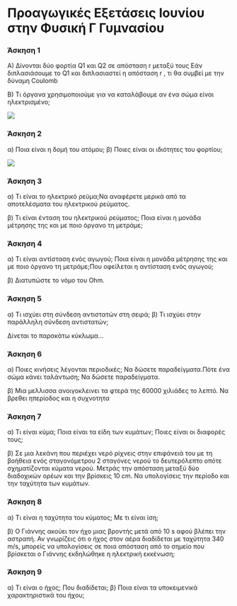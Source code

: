 # Προαγωγικές Εξετάσεις Ιουνίου στην Φυσική Γ Γυμνασίου

### Άσκηση 1

Α) Δίνονται δύο φορτία Q1 και Q2 σε απόσταση r μεταξύ τους
Εάν διπλασιάσουμε το Q1 και διπλασιαστεί η απόσταση r , τι θα συμβεί με την δύναμη Coulomb

Β) Τι όργανα χρησιμοποιούμε για να καταλάβουμε αν ένα σώμα είναι
ηλεκτρισμένο;

![](http://ebooks.edu.gr/modules/ebook/show.php/DSGYM-C201/531/3516,14425/images/img1_35.jpg)

### Άσκηση 2

α) Ποια είναι η δομή του ατόμου;
β) Ποιες είναι οι ιδιότητες του φορτίου;

![](https://fysikafysikh.files.wordpress.com/2014/09/atom.jpg)

### Άσκηση 3

α) Τι είναι το ηλεκτρικό ρεύμα;Να αναφέρετε μερικά από τα αποτελέσματα του ηλεκτρικού ρεύματος.

β) Τι είναι ένταση του ηλεκτρικού ρεύματος; Ποια είναι η μονάδα μέτρησης της
και με ποιο όργανο τη μετράμε;

### Άσκηση 4

α) Τι είναι αντίσταση ενός αγωγού; Ποια είναι η μονάδα μέτρησης της και με
ποιο όργανο τη μετράμε;Που οφείλεται η αντίσταση ενός αγωγού;

β) Διατυπώστε το νόμο του Ohm.

### Άσκηση 5

α) Τι ισχύει στη σύνδεση αντιστατών στη σειρά;
β) Τι ισχύει στην παράλληλη σύνδεση αντιστατών;

Δίνεται το παρακάτω κύκλωμα...


### Άσκηση 6

α) Ποιες κινήσεις λέγονται περιοδικές; Να δώσετε παραδείγματα.Πότε ένα σώμα κάνει ταλάντωση; Να δώσετε παραδείγματα.

β) Μια μελλισσα ανοιγοκλεινει τα φτερά της 60000 χιλιάδες το λεπτό. Να βρεθει ηπερίοδος και η συχνοτητα


### Άσκηση 7
α) Τι είναι κύμα;   Ποια είναι τα είδη των κυμάτων; Ποιες είναι οι διαφορές τους;

β) Σε μια λεκάνη που περιέχει νερό ρίχνεις στην επιφάνειά του με τη βοήθεια ενός σταγονόμετρου 2 σταγόνες νερού το δευτερόλεπτο οπότε σχηματίζονται κύματα νερού. Μετράς την απόσταση μεταξύ δύο διαδοχικών ορέων και την βρίσκεις 10 cm. Να υπολογίσεις την περίοδο και την ταχύτητα των κυμάτων.


### Άσκηση 8
α) Τι είναι η ταχύτητα του κύματος; Με τι είναι ίση;

β) Ο Γιάννης ακούει τον ήχο μιας βροντής μετά από 10 s αφού βλέπει την αστραπή. Αν γνωρίζεις ότι ο ήχος στον αέρα διαδίδεται με ταχύτητα 340 m/s, μπορείς να υπολογίσεις σε ποια απόσταση από το σημείο που βρίσκεται ο Γιάννης εκδηλώθηκε η ηλεκτρική εκκένωση;



### Άσκηση 9

α) Τι είναι ο ήχος; Που διαδίδεται;
β) Ποια είναι τα υποκειμενικά χαρακτηριστικά του ήχου;